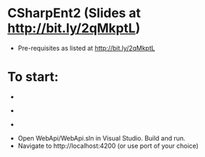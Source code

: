 # CSharpEnt2 (Slides at http://bit.ly/2qMkptL)

* Pre-requisites as listed at http://bit.ly/2qMkptL

# To start:

* ```cd WebClient\WebClient
* ```npm install
* ```ng serve
* Open WebApi/WebApi.sln in Visual Studio. Build and run.
* Navigate to http://localhost:4200 (or use port of your choice)
